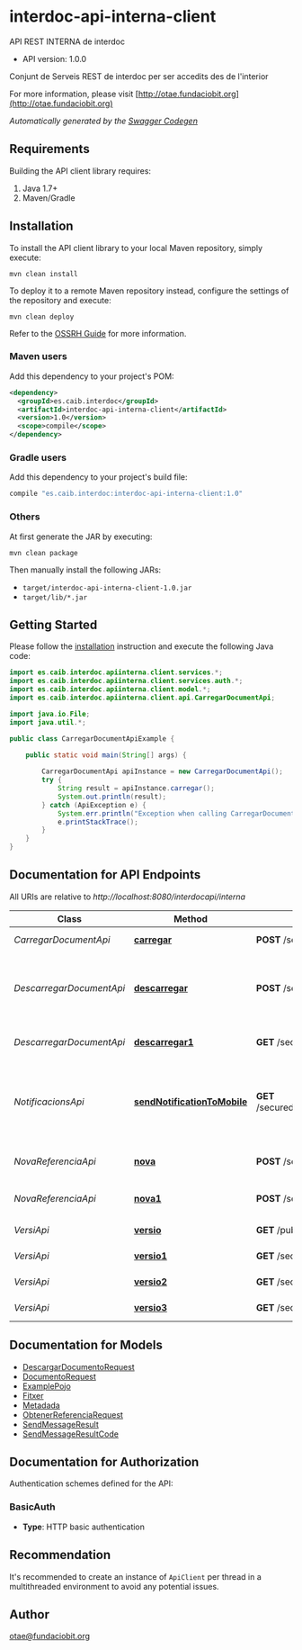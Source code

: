 # interdoc-api-interna-client

API REST INTERNA de interdoc
- API version: 1.0.0

Conjunt de Serveis REST de interdoc per ser accedits des de l'interior

  For more information, please visit [http://otae.fundaciobit.org](http://otae.fundaciobit.org)

*Automatically generated by the [Swagger Codegen](https://github.com/swagger-api/swagger-codegen)*


## Requirements

Building the API client library requires:
1. Java 1.7+
2. Maven/Gradle

## Installation

To install the API client library to your local Maven repository, simply execute:

```shell
mvn clean install
```

To deploy it to a remote Maven repository instead, configure the settings of the repository and execute:

```shell
mvn clean deploy
```

Refer to the [OSSRH Guide](http://central.sonatype.org/pages/ossrh-guide.html) for more information.

### Maven users

Add this dependency to your project's POM:

```xml
<dependency>
  <groupId>es.caib.interdoc</groupId>
  <artifactId>interdoc-api-interna-client</artifactId>
  <version>1.0</version>
  <scope>compile</scope>
</dependency>
```

### Gradle users

Add this dependency to your project's build file:

```groovy
compile "es.caib.interdoc:interdoc-api-interna-client:1.0"
```

### Others

At first generate the JAR by executing:

```shell
mvn clean package
```

Then manually install the following JARs:

* `target/interdoc-api-interna-client-1.0.jar`
* `target/lib/*.jar`

## Getting Started

Please follow the [installation](#installation) instruction and execute the following Java code:

```java
import es.caib.interdoc.apiinterna.client.services.*;
import es.caib.interdoc.apiinterna.client.services.auth.*;
import es.caib.interdoc.apiinterna.client.model.*;
import es.caib.interdoc.apiinterna.client.api.CarregarDocumentApi;

import java.io.File;
import java.util.*;

public class CarregarDocumentApiExample {

    public static void main(String[] args) {
        
        CarregarDocumentApi apiInstance = new CarregarDocumentApi();
        try {
            String result = apiInstance.carregar();
            System.out.println(result);
        } catch (ApiException e) {
            System.err.println("Exception when calling CarregarDocumentApi#carregar");
            e.printStackTrace();
        }
    }
}
```

## Documentation for API Endpoints

All URIs are relative to *http://localhost:8080/interdocapi/interna*

Class | Method | HTTP request | Description
------------ | ------------- | ------------- | -------------
*CarregarDocumentApi* | [**carregar**](docs/CarregarDocumentApi.md#carregar) | **POST** /secured/documento/upload | Carrega un document
*DescarregarDocumentApi* | [**descarregar**](docs/DescarregarDocumentApi.md#descarregar) | **POST** /secured/documento/descargar | Descarrega un document a partir de la seva referencia
*DescarregarDocumentApi* | [**descarregar1**](docs/DescarregarDocumentApi.md#descarregar1) | **GET** /secured/documento/download | Descarrega un document
*NotificacionsApi* | [**sendNotificationToMobile**](docs/NotificacionsApi.md#sendNotificationToMobile) | **GET** /secured/exempleenum/sendnotificationtomobile | Envia un missatge al mòbil del ciutada a traves de l&#x27;App de Carpeta.
*NovaReferenciaApi* | [**nova**](docs/NovaReferenciaApi.md#nova) | **POST** /secured/referencia/new | Crear una nova referencia
*NovaReferenciaApi* | [**nova1**](docs/NovaReferenciaApi.md#nova1) | **POST** /secured/referencia/nova | Crear una nova referencia
*VersiApi* | [**versio**](docs/VersiApi.md#versio) | **GET** /public/exemplepublic/versio | Versio de l&#x27;Aplicació
*VersiApi* | [**versio1**](docs/VersiApi.md#versio1) | **GET** /secured/documento/versio | Versio de l&#x27;Aplicació
*VersiApi* | [**versio2**](docs/VersiApi.md#versio2) | **GET** /secured/exempleenum/versio | Versio de l&#x27;Aplicació
*VersiApi* | [**versio3**](docs/VersiApi.md#versio3) | **GET** /secured/referencia/versio | Versio de l&#x27;Aplicació

## Documentation for Models

 - [DescargarDocumentoRequest](docs/DescargarDocumentoRequest.md)
 - [DocumentoRequest](docs/DocumentoRequest.md)
 - [ExamplePojo](docs/ExamplePojo.md)
 - [Fitxer](docs/Fitxer.md)
 - [Metadada](docs/Metadada.md)
 - [ObtenerReferenciaRequest](docs/ObtenerReferenciaRequest.md)
 - [SendMessageResult](docs/SendMessageResult.md)
 - [SendMessageResultCode](docs/SendMessageResultCode.md)

## Documentation for Authorization

Authentication schemes defined for the API:
### BasicAuth

- **Type**: HTTP basic authentication


## Recommendation

It's recommended to create an instance of `ApiClient` per thread in a multithreaded environment to avoid any potential issues.

## Author

otae@fundaciobit.org
